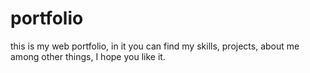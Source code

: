 # portfolio
this is my web portfolio, in it you can find my skills, projects, about me among other things, I hope you like it.
